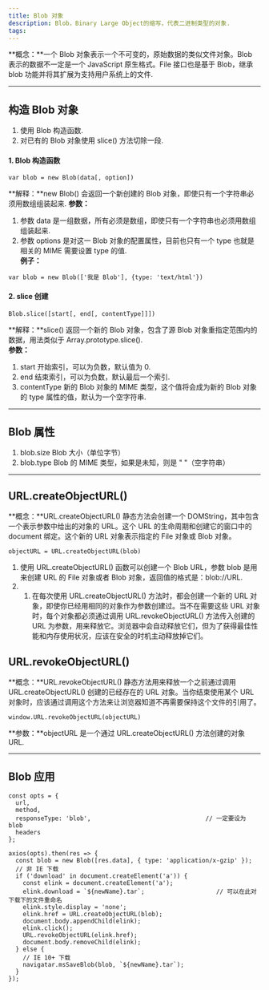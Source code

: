 ```yaml
---
title: Blob 对象
description: Blob，Binary Large Object的缩写，代表二进制类型的对象.
tags: 
---
```


**概念：**一个 Blob 对象表示一个不可变的，原始数据的类似文件对象。Blob 表示的数据不一定是一个 JavaScript 原生格式。File 接口也是基于 Blob，继承 blob 功能并将其扩展为支持用户系统上的文件.

***

## 构造 Blob 对象

1. 使用 Blob 构造函数.<br>
2. 对已有的 Blob 对象使用 slice() 方法切除一段.<br>

#### 1. Blob 构造函数

```
var blob = new Blob(data[, option])
```

**解释：**new Blob() 会返回一个新创建的 Blob 对象，即使只有一个字符串必须用数组组装起来.
**参数：**
1. 参数 data 是一组数据，所有必须是数组，即使只有一个字符串也必须用数组组装起来.<br>
2. 参数 options 是对这一 Blob 对象的配置属性，目前也只有一个 type 也就是相关的 MIME 需要设置 type 的值.<br>
**例子：**
```
var blob = new Blob(['我是 Blob'], {type: 'text/html'})
```

#### 2. slice 创建

```
Blob.slice([start[, end[, contentType]]])
```

**解释：**slice() 返回一个新的 Blob 对象，包含了源 Blob 对象重指定范围内的数据，用法类似于 Array.prototype.slice().<br>
**参数：**
1. start 开始索引，可以为负数，默认值为 0.<br>
2. end 结束索引，可以为负数，默认最后一个索引.<br>
3. contentType 新的 Blob 对象的 MIME 类型，这个值将会成为新的 Blob 对象的 type 属性的值，默认为一个空字符串.<br>

***

## Blob 属性

1. blob.size           Blob 大小（单位字节）<br>
2. blob.type           Blob 的 MIME 类型，如果是未知，则是 " "（空字符串）<br>

***

## URL.createObjectURL()

**概念：**URL.createObjectURL() 静态方法会创建一个 DOMString，其中包含一个表示参数中给出的对象的 URL。这个 URL 的生命周期和创建它的窗口中的 document 绑定。这个新的 URL 对象表示指定的 File 对象或 Blob 对象。<br>

```
objectURL = URL.createObjectURL(blob)
```

1. 使用 URL.createObjectURL() 函数可以创建一个 Blob URL，参数 blob 是用来创建 URL 的 File 对象或者 Blob 对象，返回值的格式是：blob://URL.<br>
2. 1. 在每次使用 URL.createObjectURL() 方法时，都会创建一个新的 URL 对象，即使你已经用相同的对象作为参数创建过。当不在需要这些 URL 对象时，每个对象都必须通过调用 URL.revokeObjectURL() 方法传入创建的 URL 为参数，用来释放它。浏览器中会自动释放它们，但为了获得最佳性能和内存使用状况，应该在安全的时机主动释放掉它们。

## URL.revokeObjectURL()

**概念：**URL.revokeObjectURL() 静态方法用来释放一个之前通过调用 URL.createObjectURL() 创建的已经存在的 URL 对象。当你结束使用某个 URL 对象时，应该通过调用这个方法来让浏览器知道不再需要保持这个文件的引用了。<br>

```
window.URL.revokeObjectURL(objectURL)
```

**参数：**objectURL 是一个通过 URL.createObjectURL() 方法创建的对象 URL.

***

## Blob 应用

```
const opts = {
  url,
  method,
  responseType: 'blob',                                // 一定要设为 blob
  headers
};

axios(opts).then(res => {
  const blob = new Blob([res.data], { type: 'application/x-gzip' });
  // 非 IE 下载
  if ('download' in document.createElement('a')) {
    const elink = document.createElement('a');
    elink.download = `${newName}.tar`;                    // 可以在此对下载下的文件重命名
    elink.style.display = 'none';
    elink.href = URL.createObjectURL(blob);
    document.body.appendChild(elink);
    elink.click();
    URL.revokeObjectURL(elink.href);
    document.body.removeChild(elink);
  } else {
    // IE 10+ 下载
    navigatar.msSaveBlob(blob, `${newName}.tar`);
  }
});
```
